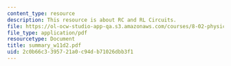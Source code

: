 ```yaml
---
content_type: resource
description: This resource is about RC and RL Circuits.
file: https://ol-ocw-studio-app-qa.s3.amazonaws.com/courses/8-02-physics-ii-electricity-and-magnetism-spring-2007/2c0b66c3395721a0c94db71026dbb3f1_summary_w11d2.pdf
file_type: application/pdf
resourcetype: Document
title: summary_w11d2.pdf
uid: 2c0b66c3-3957-21a0-c94d-b71026dbb3f1
---
```

